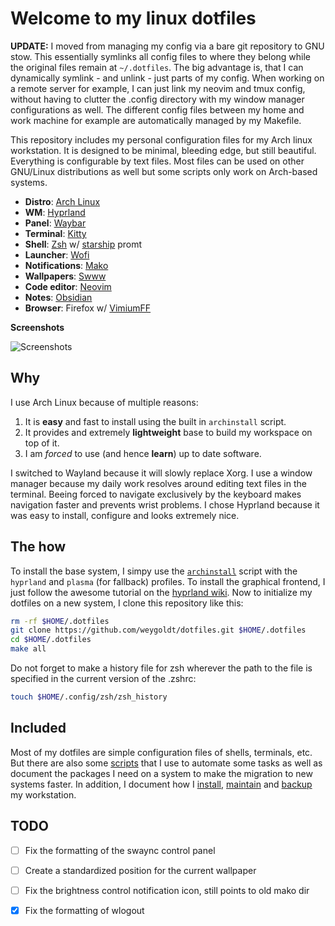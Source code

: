 # Welcome to my linux dotfiles

**UPDATE:** I moved from managing my config via a bare git repository to GNU
stow. This essentially symlinks all config files to where they belong while the
original files remain at `~/.dotfiles`. The big advantage is, that I can
dynamically symlink - and unlink - just parts of my config. When working on a
remote server for example, I can just link my neovim and tmux config, without
having to clutter the .config directory with my window manager configurations
as well. The different config files between my home and work machine for
example are automatically managed by my Makefile.

This repository includes my personal configuration files for my Arch linux
workstation. It is designed to be minimal, bleeding edge, but still beautiful.
Everything is configurable by text files. Most files can be used on
other GNU/Linux distributions as well but some scripts only work on Arch-based
systems.

- **Distro**: [Arch Linux](https://archlinux.org/)
- **WM**: [Hyprland](https://hyprland.org/)
- **Panel**: [Waybar](https://github.com/Alexays/Waybar)
- **Terminal**: [Kitty](https://sw.kovidgoyal.net/kitty/)
- **Shell**: [Zsh](https://www.zsh.org/) w/ [starship](https://starship.rs/) promt
- **Launcher**: [Wofi](https://hg.sr.ht/~scoopta/wofi)
- **Notifications**: [Mako](https://github.com/emersion/mako)
- **Wallpapers**: [Swww](https://github.com/Horus645/swww)
- **Code editor**: [Neovim](https://github.com/dam9000/kickstart-modular.nvim)
- **Notes**: [Obsidian](https://obsidian.md/)
- **Browser**: Firefox w/ [VimiumFF](https://github.com/philc/vimium)

**Screenshots**

![Screenshots](.assets/showcase.png)

## Why

I use Arch Linux because of multiple reasons:

1. It is **easy** and fast to install using the built in `archinstall` script.
2. It provides and extremely **lightweight** base to build my workspace on top of it.
3. I am _forced_ to use (and hence **learn**) up to date software.

I switched to Wayland because it will slowly replace Xorg. I use a window
manager because my daily work resolves around editing text files in the
terminal. Beeing forced to navigate exclusively by the keyboard makes
navigation faster and prevents wrist problems. I chose Hyprland because it was
easy to install, configure and looks extremely nice.

## The how

To install the base system, I simpy use the
[`archinstall`](https://wiki.archlinux.org/title/archinstall) script with the
`hyprland` and `plasma` (for fallback) profiles. To install the graphical
frontend, I just follow the awesome tutorial on the [hyprland
wiki](https://wiki.hyprland.org/Getting-Started/Installation/). Now to
initialize my dotfiles on a new system, I clone this repository like this:

```sh
rm -rf $HOME/.dotfiles
git clone https://github.com/weygoldt/dotfiles.git $HOME/.dotfiles
cd $HOME/.dotfiles
make all
```

Do not forget to make a history file for zsh wherever the path to the file is specified in the current version of the .zshrc:

```sh
touch $HOME/.config/zsh/zsh_history
```

## Included

Most of my dotfiles are simple configuration files of shells, terminals, etc.
But there are also some [scripts](scripts) that I use to automate some tasks as
well as document the packages I need on a system to make the migration to new
systems faster. In addition, I document how I [install](system/install-arch),
[maintain](system/maintain-arch) and [backup](system/backup-arch) my
workstation.

## TODO

- [ ] Fix the formatting of the swaync control panel
- [ ] Create a standardized position for the current wallpaper
- [ ] Fix the brightness control notification icon, still points to old mako dir

- [x] Fix the formatting of wlogout

